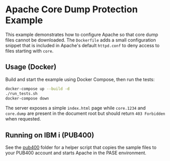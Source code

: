 # Apache Core Dump Protection Example

This example demonstrates how to configure Apache so that core dump files cannot be downloaded. The `Dockerfile` adds a small configuration snippet that is included in Apache's default `httpd.conf` to deny access to files starting with `core`.

## Usage (Docker)

Build and start the example using Docker Compose, then run the tests:

```bash
docker-compose up --build -d
./run_tests.sh
docker-compose down
```

The server exposes a simple `index.html` page while `core.1234` and `core.dump` are present in the document root but should return `403 Forbidden` when requested.

## Running on IBM i (PUB400)

See the [pub400](./pub400) folder for a helper script that copies the sample files to your PUB400 account and starts Apache in the PASE environment.
